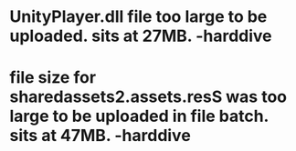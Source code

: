# UnityPlayer.dll file too large to be uploaded. sits at 27MB. -harddive
# file size for sharedassets2.assets.resS was too large to be uploaded in file batch. sits at 47MB. -harddive

